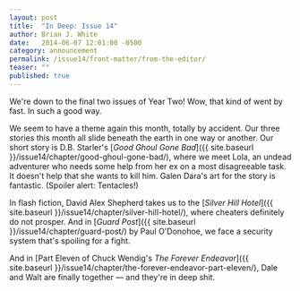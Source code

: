 ```yaml
---
layout: post
title:  "In Deep: Issue 14"
author: Brian J. White
date:   2014-06-07 12:01:00 -0500
category: announcement
permalink: /issue14/front-matter/from-the-editor/
teaser: ""
published: true
---
```


We're down to the final two issues of Year Two! Wow, that kind of went by fast. In such a good way.

We seem to have a theme again this month, totally by accident. Our three stories this month all slide beneath the earth in one way or another. Our short story is D.B. Starler's [_Good Ghoul Gone Bad_]({{ site.baseurl }}/issue14/chapter/good-ghoul-gone-bad/), where we meet Lola, an undead adventurer who needs some help from her ex on a most disagreeable task. It doesn't help that she wants to kill him. Galen Dara's art for the story is fantastic. (Spoiler alert: Tentacles!)

In flash fiction, David Alex Shepherd takes us to the [_Silver Hill Hotel_]({{ site.baseurl }}/issue14/chapter/silver-hill-hotel/), where cheaters definitely do not prosper. And in [_Guard Post_]({{ site.baseurl }}/issue14/chapter/guard-post/) by Paul O'Donohoe, we face a security system that's spoiling for a fight.

And in [Part Eleven of Chuck Wendig's _The Forever Endeavor_]({{ site.baseurl }}/issue14/chapter/the-forever-endeavor-part-eleven/), Dale and Walt are finally together — and they're in deep shit.
